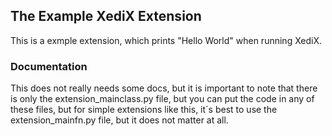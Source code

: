 ## The Example XediX Extension
This is a exmple extension, which prints "Hello World" when running XediX.

### Documentation
This does not really needs some docs, but it is important to note that there is only the extension_mainclass.py file, but you can put the code in any of these files, but for simple extensions like this, it´s best to use the extension_mainfn.py file, but it does not matter at all.